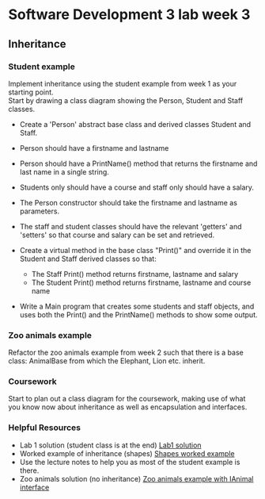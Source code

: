 # Software Development 3 lab week 3
## Inheritance


### Student example

Implement inheritance using the student example from week 1 as your starting point.  
Start by drawing a class diagram showing the Person, Student and Staff classes.  
  
* Create a 'Person' abstract base class and derived classes Student and Staff.  
* Person should have a firstname and lastname
* Person should have a PrintName() method that returns the firstname and last name in a single string.
* Students only should have a course and staff only should have a salary.
* The Person constructor should take the firstname and lastname as parameters.
* The staff and student classes should have the relevant 'getters' and 'setters' so that course and salary can be set and retrieved.
* Create a virtual method in the base class "Print()" and override it in the Student and Staff derived classes so that:

   * The Staff Print() method returns firstname, lastname and salary
   * The Student Print() method returns firstname, lastname and course name
   
* Write a Main program that creates some students and staff objects, and uses both the Print() and the PrintName() methods to show some output.
   


### Zoo animals example

Refactor the zoo animals example from week 2 such that there is a base class: AnimalBase from which the Elephant, Lion etc. inherit.


### Coursework

Start to plan out a class diagram for the coursework,  making use of what you know now about inheritance as well as encapsulation and interfaces.




### Helpful Resources

  * Lab 1 solution (student class is at the end) [Lab1 solution](https://roehampton.github.io/module-content/software-development-3/week-01/lab/lab-1-solutions.html)
  * Worked example of inheritance (shapes) [Shapes worked example](./solution-lab3.html)
  * Use the lecture notes to help you as most of the student example is there.
  * Zoo animals solution (no inheritance) [Zoo animals example with IAnimal interface](https://roehampton.github.io/module-content/software-development-3/week-02/lab/lab2solutions.html)

